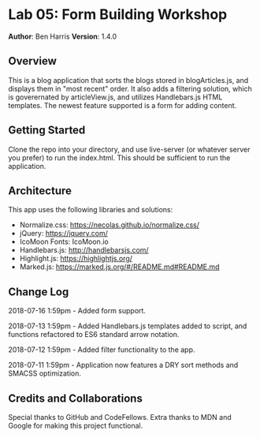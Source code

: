 # Lab 05: Form Building Workshop

**Author**: Ben Harris
**Version**: 1.4.0

## Overview
This is a blog application that sorts the blogs stored in blogArticles.js, and displays them in "most recent" order. It also adds a filtering solution, which is goverernated by articleView.js, and utilizes Handlebars.js HTML templates. The newest feature supported is a form for adding content.

## Getting Started
Clone the repo into your directory, and use live-server (or whatever server you prefer) to run the index.html. This should be sufficient to run the application.

## Architecture
This app uses the following libraries and solutions:
* Normalize.css: https://necolas.github.io/normalize.css/
* jQuery: https://jquery.com/ 
* IcoMoon Fonts: IcoMoon.io
* Handlebars.js: http://handlebarsjs.com/
* Highlight.js: https://highlightjs.org/
* Marked.js: https://marked.js.org/#/README.md#README.md

## Change Log
2018-07-16 1:59pm - Added form support.

2018-07-13 1:59pm - Added Handlebars.js templates added to script, and functions refactored to ES6 standard arrow notation.

2018-07-12 1:59pm - Added filter functionality to the app.

2018-07-11 1:59pm - Application now features a DRY sort methods and SMACSS optimization. 

## Credits and Collaborations
Special thanks to GitHub and CodeFellows. Extra thanks to MDN and Google for making this project functional.